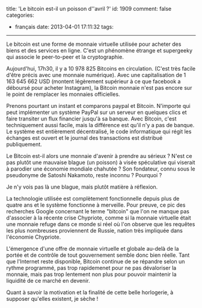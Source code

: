 title: 'Le bitcoin est-il un poisson d''avril ?'
id: 1909
comment: false
categories:
  - français
date: 2013-04-01 17:11:32
tags:
---

Le bitcoin est une forme de monnaie virtuelle utilisée pour acheter des biens et des services en ligne. C'est un phénomène étrange et supergeeky qui associe le peer-to-peer et la cryptographie.

Aujourd'hui, 17h30, il y a 10 978 825 Bitcoins en circulation. (C'est très facile d'être précis avec une monnaie numérique). Avec une capitalisation de 1 163 645 662 USD (montent légèrement supérieur à ce que facebook a déboursé pour acheter Instagram), la Bitcoin monnaie n'est pas encore sur le point de remplacer les monnaies officielles. 

Prenons pourtant un instant et comparons paypal et Bitcoin. N'importe qui peut implémenter un système PayPal sur un serveur en quelques clics et faire transiter un flux financier jusqu'à sa banque. Avec Bitcoin, c'est techniquement aussi facile, mais la différence est qu'il n'y a pas de banque. Le système est entièrement décentralisé, le code informatique qui régit les échanges est ouvert et le journal des transactions est distribué publiquement.

Le Bitcoin est-il alors une monnaie d'avenir à prendre au sérieux ? N'est ce pas plutôt une mauvaise blague (un poisson) à visée spéculative qui viserait à parodier une économie mondiale chahutée ? Son fondateur, connu sous le pseudonyme de Satoshi Nakamoto, reste inconnu ? Pourquoi ? 

Je n'y vois pas là une blague, mais plutôt matière à réflexion.

La technologie utilisée est complètement fonctionnelle depuis plus de quatre ans et le système fonctionne à merveille. Pour preuve, ce pic des recherches Google concernant le terme "bitcoin" que l'on ne manque pas d'associer à la récente crise Chypriote, comme si la monnaie virtuelle était une monnaie refuge dans ce monde si réel où l'on observe que les requêtes les plus nombreuses proviennent de Russie, nation très impliquée dans l'économie Chypriote.

<script type="text/javascript" src="//www.google.fr/trends/embed.js?hl=fr&q=bitcoin&cmpt=date&content=1&cid=TIMESERIES_GRAPH_0&export=5&w=500&h=330"></script>

<script type="text/javascript" src="//www.google.fr/trends/embed.js?hl=fr&q=bitcoin&cmpt=date&content=1&cid=GEO_MAP_0_1&export=5&w=500&h=530"></script>

L'émergence d'une offre de monnaie virtuelle et globale au-delà de la portée et de contrôle de tout gouvernement semble donc bien réelle. Tant que l'Internet reste disponible, Bitcoin continue de se répandre selon un rythme programmé, pas trop rapidemenet pour ne pas dévaloriser la monnaie, mais pas trop lentement non plus pour pouvoir maintenir la liquidité de ce marché en devenir.

Quant à savoir la motivation et la finalité de cette belle horlogerie, à supposer qu'elles existent, je sèche !

<!--cforms name="Vérification"-->